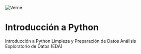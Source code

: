 ![Verne](https://github.com/antoniosql/Python_IFFE/blob/main/resources/logo_VerneGroup_color.png)
# Introducción a Python

Introducción a Python
Limpieza y Preparación de Datos
Análisis Exploratorio de Datos (EDA)


